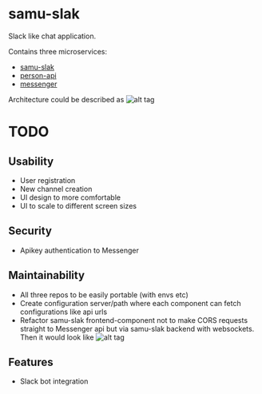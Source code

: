 
# samu-slak

Slack like chat application.

Contains three microservices:
- [samu-slak](https://github.com/samutamm/samu-slak)
- [person-api](https://github.com/samutamm/personapi)
- [messenger](https://github.com/samutamm/messenger)

Architecture could be described as
![alt tag](docs/samu-slak-architecture.png)

# TODO

## Usability
- User registration
- New channel creation
- UI design to more comfortable
- UI to scale to different screen sizes

## Security
- Apikey authentication to Messenger

## Maintainability
- All three repos to be easily portable (with envs etc)
- Create configuration server/path where each component can fetch configurations like api urls
- Refactor samu-slak frontend-component not to make CORS requests straight to Messenger api
but via samu-slak backend with websockets. Then it would look like
![alt tag](docs/samu-slak-architecture-ideal.png)

## Features
- Slack bot integration
